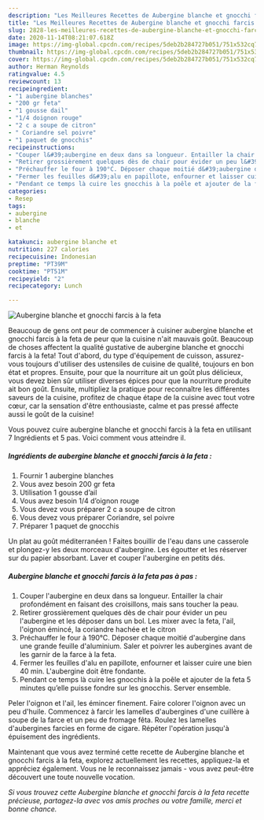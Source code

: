 ```yaml
---
description: "Les Meilleures Recettes de Aubergine blanche et gnocchi farcis à la feta"
title: "Les Meilleures Recettes de Aubergine blanche et gnocchi farcis à la feta"
slug: 2828-les-meilleures-recettes-de-aubergine-blanche-et-gnocchi-farcis-a-la-feta
date: 2020-11-14T08:21:07.618Z
image: https://img-global.cpcdn.com/recipes/5deb2b284727b051/751x532cq70/aubergine-blanche-et-gnocchi-farcis-a-la-feta-photo-principale-de-la-recette.jpg
thumbnail: https://img-global.cpcdn.com/recipes/5deb2b284727b051/751x532cq70/aubergine-blanche-et-gnocchi-farcis-a-la-feta-photo-principale-de-la-recette.jpg
cover: https://img-global.cpcdn.com/recipes/5deb2b284727b051/751x532cq70/aubergine-blanche-et-gnocchi-farcis-a-la-feta-photo-principale-de-la-recette.jpg
author: Herman Reynolds
ratingvalue: 4.5
reviewcount: 13
recipeingredient:
- "1 aubergine blanches"
- "200 gr feta"
- "1 gousse dail"
- "1/4 doignon rouge"
- "2 c a soupe de citron"
- " Coriandre sel poivre"
- "1 paquet de gnocchis"
recipeinstructions:
- "Couper l&#39;aubergine en deux dans sa longueur. Entailler la chair profondément en faisant des croisillons, mais sans toucher la peau."
- "Retirer grossièrement quelques dès de chair pour évider un peu l&#39;aubergine et les déposer dans un bol. Les mixer avec la feta, l&#39;ail, l&#39;oignon émincé, la coriandre hachée et le citron"
- "Préchauffer le four à 190°C. Déposer chaque moitié d&#39;aubergine dans une grande feuille d&#39;aluminium. Saler et poivrer les aubergines avant de les garnir de la farce à la feta."
- "Fermer les feuilles d&#39;alu en papillote, enfourner et laisser cuire une bien 40 min. L&#39;aubergine doit être fondante."
- "Pendant ce temps là cuire les gnocchis à la poêle et ajouter de la feta 5 minutes qu’elle puisse fondre sur les gnocchis. Server ensemble."
categories:
- Resep
tags:
- aubergine
- blanche
- et

katakunci: aubergine blanche et 
nutrition: 227 calories
recipecuisine: Indonesian
preptime: "PT39M"
cooktime: "PT51M"
recipeyield: "2"
recipecategory: Lunch

---
```



![Aubergine blanche et gnocchi farcis à la feta](https://img-global.cpcdn.com/recipes/5deb2b284727b051/751x532cq70/aubergine-blanche-et-gnocchi-farcis-a-la-feta-photo-principale-de-la-recette.jpg)

Beaucoup de gens ont peur de commencer à cuisiner aubergine blanche et gnocchi farcis à la feta de peur que la cuisine n'ait mauvais goût. Beaucoup de choses affectent la qualité gustative de aubergine blanche et gnocchi farcis à la feta! Tout d'abord, du type d'équipement de cuisson, assurez-vous toujours d'utiliser des ustensiles de cuisine de qualité, toujours en bon état et propres. Ensuite, pour que la nourriture ait un goût plus délicieux, vous devez bien sûr utiliser diverses épices pour que la nourriture produite ait bon goût. Ensuite, multipliez la pratique pour reconnaître les différentes saveurs de la cuisine, profitez de chaque étape de la cuisine avec tout votre cœur, car la sensation d'être enthousiaste, calme et pas pressé affecte aussi le goût de la cuisine!

<!--inarticleads1-->

Vous pouvez cuire aubergine blanche et gnocchi farcis à la feta en utilisant 7 Ingrédients et 5 pas. Voici comment vous atteindre il.

##### Ingrédients de aubergine blanche et gnocchi farcis à la feta :

1. Fournir 1 aubergine blanches
1. Vous avez besoin 200 gr feta
1. Utilisation 1 gousse d’ail
1. Vous avez besoin 1/4 d’oignon rouge
1. Vous devez vous préparer 2 c a soupe de citron
1. Vous devez vous préparer  Coriandre, sel poivre
1. Préparer 1 paquet de gnocchis


Un plat au goût méditerranéen ! Faites bouillir de l&#39;eau dans une casserole et plongez-y les deux morceaux d&#39;aubergine. Les égoutter et les réserver sur du papier absorbant. Laver et couper l&#39;aubergine en petits dés. 

<!--inarticleads2-->

##### Aubergine blanche et gnocchi farcis à la feta pas à pas :

1. Couper l&#39;aubergine en deux dans sa longueur. Entailler la chair profondément en faisant des croisillons, mais sans toucher la peau.
1. Retirer grossièrement quelques dès de chair pour évider un peu l&#39;aubergine et les déposer dans un bol. Les mixer avec la feta, l&#39;ail, l&#39;oignon émincé, la coriandre hachée et le citron
1. Préchauffer le four à 190°C. Déposer chaque moitié d&#39;aubergine dans une grande feuille d&#39;aluminium. Saler et poivrer les aubergines avant de les garnir de la farce à la feta.
1. Fermer les feuilles d&#39;alu en papillote, enfourner et laisser cuire une bien 40 min. L&#39;aubergine doit être fondante.
1. Pendant ce temps là cuire les gnocchis à la poêle et ajouter de la feta 5 minutes qu’elle puisse fondre sur les gnocchis. Server ensemble.


Peler l&#39;oignon et l&#39;ail, les émincer finement. Faire colorer l&#39;oignon avec un peu d&#39;huile. Commencez à farcir les lamelles d&#39;aubergines d&#39;une cuillère à soupe de la farce et un peu de fromage fêta. Roulez les lamelles d&#39;aubergines farcies en forme de cigare. Répéter l&#39;opération jusqu&#39;à épuisement des ingrédients. 

<!--inarticleads1-->

<p>
Maintenant que vous avez terminé cette recette de Aubergine blanche et gnocchi farcis à la feta, explorez actuellement les recettes, appliquez-la et appréciez également. Vous ne le reconnaissez jamais - vous avez peut-être découvert une toute nouvelle vocation.
</p>

<p>
<i>Si vous trouvez cette Aubergine blanche et gnocchi farcis à la feta recette précieuse, partagez-la avec vos amis proches ou votre famille, merci et bonne chance.</i>
</p>
